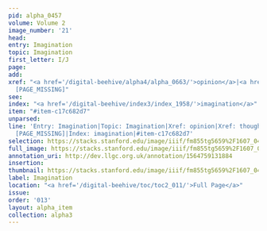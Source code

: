 ```yaml
---
pid: alpha_0457
volume: Volume 2
image_number: '21'
head: 
entry: Imagination
topic: Imagination
first_letter: I/J
page: 
add: 
xref: "<a href='/digital-beehive/alpha4/alpha_0663/'>opinion</a>|<a href='/digital-beehive/alpha5/alpha_0952/'>thought</a>|736
  [PAGE_MISSING]"
see: 
index: "<a href='/digital-beehive/index3/index_1958/'>imagination</a>"
item: "#item-c17c682d7"
unparsed: 
line: 'Entry: Imagination|Topic: Imagination|Xref: opinion|Xref: thought|Xref: 736
  [PAGE_MISSING]|Index: imagination|#item-c17c682d7'
selection: https://stacks.stanford.edu/image/iiif/fm855tg5659%2F1607_0488/340,4288,3024,482/full/0/default.jpg
full_image: https://stacks.stanford.edu/image/iiif/fm855tg5659%2F1607_0488/full/full/0/default.jpg
annotation_uri: http://dev.llgc.org.uk/annotation/1564759131884
insertion: 
thumbnail: https://stacks.stanford.edu/image/iiif/fm855tg5659%2F1607_0488/340,4288,600,180/250,/0/default.jpg
label: Imagination
location: "<a href='/digital-beehive/toc/toc2_011/'>Full Page</a>"
issue: 
order: '013'
layout: alpha_item
collection: alpha3
---
```

